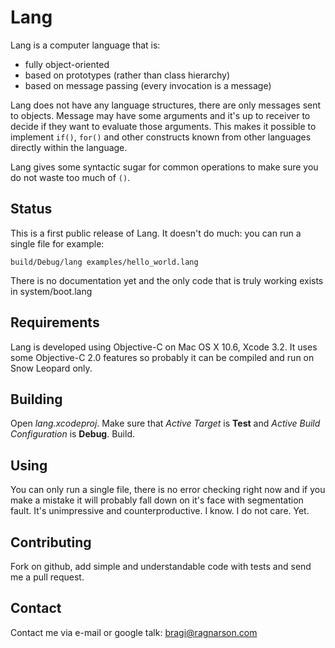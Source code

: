 Lang
====

Lang is a computer language that is:

*   fully object-oriented
*   based on prototypes (rather than class hierarchy)
*   based on message passing (every invocation is a message)

Lang does not have any language structures, there are only messages sent to objects. Message may have some arguments and it's up to receiver to decide if they want to evaluate those arguments. This makes it possible to implement `if()`, `for()` and other constructs known from other languages directly within the language.

Lang gives some syntactic sugar for common operations to make sure you do not waste too much of `()`.

Status
------

This is a first public release of Lang. It doesn't do much: you can run a single file for example:

`build/Debug/lang examples/hello_world.lang`

There is no documentation yet and the only code that is truly working exists in system/boot.lang

Requirements
------------

Lang is developed using Objective-C on Mac OS X 10.6, Xcode 3.2. It uses some Objective-C 2.0 features so probably it can be compiled and run on Snow Leopard only.

Building
--------

Open *lang.xcodeproj*. Make sure that *Active Target* is **Test** and *Active Build Configuration* is **Debug**. Build.

Using
-----

You can only run a single file, there is no error checking right now and if you make a mistake it will probably fall down on it's face with segmentation fault. It's unimpressive and counterproductive. I know. I do not care. Yet.

Contributing
------------

Fork on github, add simple and understandable code with tests and send me a pull request.

Contact
-------

Contact me via e-mail or google talk: bragi@ragnarson.com

